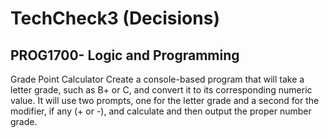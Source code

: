 # TechCheck3 (Decisions)
## PROG1700- Logic and Programming 
Grade Point Calculator
Create a console-based program that will take a letter grade, such as B+ or C, and convert it to its corresponding numeric value. It will use two prompts, one for the letter grade and a second for the modifier, if any (+ or -), and calculate and then output the proper number grade.

